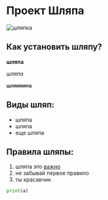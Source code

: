 # Проект Шляпа
![шляпка](https://cdn1.ozone.ru/s3/multimedia-a/6006209398.jpg)
## Как установить шляпу?
**шляпа**

*шляпа*

~~шляяяяпа~~
## Виды шляп:
* шляпа
* шляпа
* еще шляпа
## Правила шляпы:
1. шляпа это [важно](https://yandex.ru/search/?lr=213&oprnd=3686820880&text=xnj%20nfrjt%20ikzgf) 
1. не забывай первое правило
1. ты красавчик

```python
print(a)
```